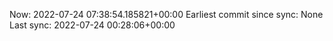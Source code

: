 Now: 2022-07-24 07:38:54.185821+00:00 Earliest commit since sync: None Last sync: 2022-07-24 00:28:06+00:00
